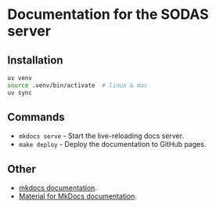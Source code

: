# Documentation for the SODAS server

## Installation

```bash
uv venv
source .venv/bin/activate  # linux & mac
uv sync
```

## Commands

- `mkdocs serve` - Start the live-reloading docs server.
- `make deploy` - Deploy the documentation to GitHub pages.

## Other

- [mkdocs documentation](https://www.mkdocs.org).
- [Material for MkDocs documentation](https://squidfunk.github.io/mkdocs-material/).
